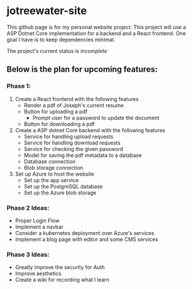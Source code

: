 # jotreewater-site

This github page is for my personal website project. This project will use a ASP Dotnet Core implementation for a backend and a React frontend. One goal I have is to keep dependencies minimal.

The project's current status is *incomplete*

## Below is the plan for upcoming features:

### Phase 1:
1. Create a React frontend with the following features
	- Render a pdf of Joseph's current resume
	- Button for uploading a pdf
		- Prompt user for a password to update the document
	- Button for downloading a pdf 
2. Create a ASP dotnet Core backend with the following features
	- Service for handling upload requests
	- Service for handling download requests
	- Service for checking the given password
	- Model for saving the pdf metadata to a database
	- Database connection
	- Blob storage connection
3. Set up Azure to host the website
	- Set up the app service
	- Set up the PostgreSQL database
	- Set up the Azure blob storage
### Phase 2 Ideas:
- Proper Login Flow
- Implement a navbar
- Consider a kubernetes deployment over Azure's services
- Implement a blog page with editor and some CMS services
### Phase 3 Ideas:
- Greatly improve the security for Auth
- Improve aesthetics
- Create a wiki for recording what I learn